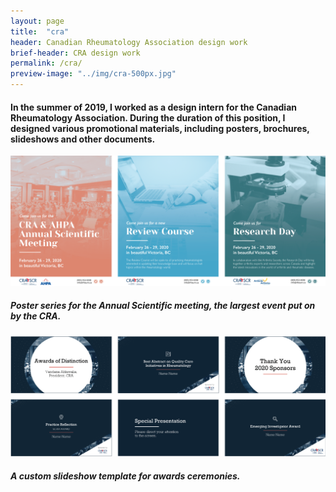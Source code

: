 ```yaml
---
layout: page
title:  "cra"
header: Canadian Rheumatology Association design work
brief-header: CRA design work
permalink: /cra/
preview-image: "../img/cra-500px.jpg"
---
```


#### In the summer of 2019, I worked as a design intern for the Canadian Rheumatology Association. During the duration of this position, I designed various promotional materials, including posters, brochures, slideshows and other documents.

![CRA ASM Posters](../img/cra1-1280px.png)

##### Poster series for the Annual Scientific meeting, the largest event put on by the CRA.

![CRA Gala Slideshow](../img/cra2-1280px.png)

##### A custom slideshow template for awards ceremonies.